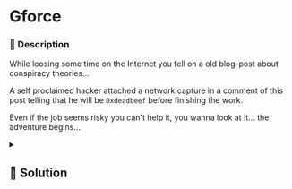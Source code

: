 # Gforce
### 📄 Description
While loosing some time on the Internet you fell on a old blog-post about
conspiracy theories...

A self proclaimed hacker attached a network capture in a comment of this post
telling that he will be `0xdeadbeef` before finishing the work.

Even if the job seems risky you can't help it, you wanna look at it...
the adventure begins...

<details>
    <summary>
        <h2>🔑 Solution</h2>
    </summary>

```python
import base64

def base64tostring(text):
    return base64.b64decode(text).decode('utf-8','ignore')

secret = 'SU5TQXtjMTgwN2EwYjZkNzcxMzI3NGQ3YmYzYzY0Nzc1NjJhYzQ3NTcwZTQ1MmY3N2I3ZDIwMmI4MWUxNDkxNzJkNmE3fQ=='

print(base64tostring(secret))
```

<h3> 🚩 Flag </h3>

```plain
INSA{c1807a0b6d7713274d7bf3c6477562ac47570e452f77b7d202b81e149172d6a7}
```
</details>